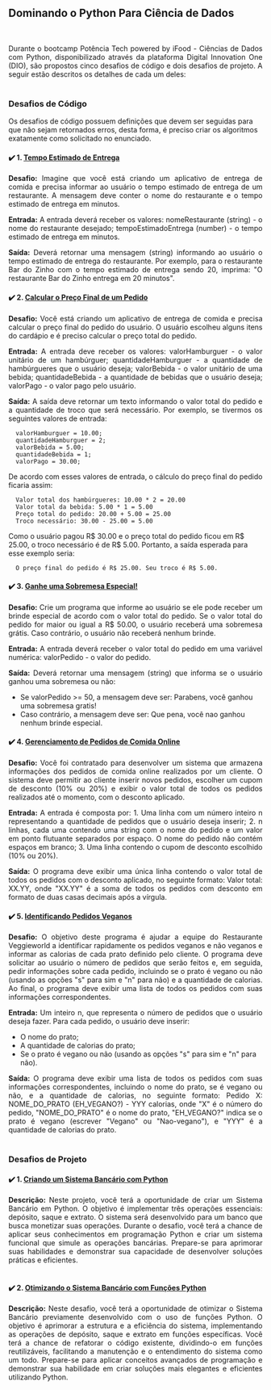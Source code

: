 ## Dominando o Python Para Ciência de Dados

<br>
<p align = "justify">Durante o bootcamp Potência Tech powered by iFood - Ciências de Dados com Python, disponibilizado através da plataforma Digital Innovation One (DIO), são propostos cinco desafios de código e dois desafios de projeto. A seguir estão descritos os detalhes de cada um deles:
<br><br> 

### Desafios de Código
Os desafios de código possuem definições que devem ser seguidas para que não sejam retornados erros, desta forma, é preciso criar os algoritmos exatamente como solicitado no enunciado.

#### :heavy_check_mark: 1. <a href = "https://github.com/lilandracunha/dio-bootcamp-ifood/blob/main/python/desafioCodigo1_tempo_entrega.py">Tempo Estimado de Entrega</a>
<p align = "justify"><b>Desafio:</b> Imagine que você está criando um aplicativo de entrega de comida e precisa informar ao usuário o tempo estimado de entrega de um restaurante. A mensagem deve conter o nome do restaurante e o tempo estimado de entrega em minutos.
<p align = "justify"><b>Entrada:</b> A entrada deverá receber os valores: nomeRestaurante (string) - o nome do restaurante desejado; tempoEstimadoEntrega (number) - o tempo estimado de entrega em minutos.
<p align = "justify"><b>Saída:</b> Deverá retornar uma mensagem (string) informando ao usuário o tempo estimado de entrega do restaurante. Por exemplo, para o restaurante Bar do Zinho com o tempo estimado de entrega sendo 20, imprima: "O restaurante Bar do Zinho entrega em 20 minutos".

#### :heavy_check_mark: 2. <a href = "https://github.com/lilandracunha/dio-bootcamp-ifood/blob/main/python/desafioCodigo2_preco_final.py">Calcular o Preço Final de um Pedido</a>
<p align = "justify"><b>Desafio:</b> Você está criando um aplicativo de entrega de comida e precisa calcular o preço final do pedido do usuário. O usuário escolheu alguns itens do cardápio e é preciso calcular o preço total do pedido.
<p align = "justify"><b>Entrada:</b> A entrada deve receber os valores: valorHamburguer - o valor unitário de um hambúrguer; quantidadeHamburguer - a quantidade de hambúrgueres que o usuário deseja; valorBebida - o valor unitário de uma bebida; quantidadeBebida - a quantidade de bebidas que o usuário deseja; valorPago - o valor pago pelo usuário.
<p align = "justify"><b>Saída:</b> A saída deve retornar um texto informando o valor total do pedido e a quantidade de troco que será necessário. Por exemplo, se tivermos os seguintes valores de entrada: 
  
```
  valorHamburguer = 10.00;
  quantidadeHamburguer = 2;
  valorBebida = 5.00;
  quantidadeBebida = 1;
  valorPago = 30.00;
```
De acordo com esses valores de entrada, o cálculo do preço final do pedido ficaria assim:
```
  Valor total dos hambúrgueres: 10.00 * 2 = 20.00
  Valor total da bebida: 5.00 * 1 = 5.00
  Preço total do pedido: 20.00 + 5.00 = 25.00
  Troco necessário: 30.00 - 25.00 = 5.00
```
Como o usuário pagou R$ 30.00 e o preço total do pedido ficou em R$ 25.00, o troco necessário é de R$ 5.00. Portanto, a saída esperada para esse exemplo seria:
```
  O preço final do pedido é R$ 25.00. Seu troco é R$ 5.00.
```
#### :heavy_check_mark: 3. <a href = "https://github.com/lilandracunha/dio-bootcamp-ifood/blob/main/python/desafioCodigo3_sobremesa_especial.py">Ganhe uma Sobremesa Especial!</a>
<p align = "justify"><b>Desafio:</b> Crie um programa que informe ao usuário se ele pode receber um brinde especial de acordo com o valor total do pedido. Se o valor total do pedido for maior ou igual a R$ 50.00, o usuário receberá uma sobremesa grátis. Caso contrário, o usuário não receberá nenhum brinde. 
<p align = "justify"><b>Entrada:</b> A entrada deverá receber o valor total do pedido em uma variável numérica: valorPedido - o valor do pedido.
<p align = "justify"><b>Saída:</b> Deverá retornar uma mensagem (string) que informa se o usuário ganhou uma sobremesa ou não:
 
  - Se valorPedido >= 50, a mensagem deve ser: Parabens, você ganhou uma sobremesa gratis!
  - Caso contrário, a mensagem deve ser: Que pena, você nao ganhou nenhum brinde especial.
 

#### :heavy_check_mark: 4. <a href = "https://github.com/lilandracunha/dio-bootcamp-ifood/blob/main/python/desafioCodigo4_gerenciamento_pedidos.py">Gerenciamento de Pedidos de Comida Online</a>
<p align = "justify"><b>Desafio:</b> Você foi contratado para desenvolver um sistema que armazena informações dos pedidos de comida online realizados por um cliente. O sistema deve permitir ao cliente inserir novos pedidos, escolher um cupom de desconto (10% ou 20%) e exibir o valor total de todos os pedidos realizados até o momento, com o desconto aplicado.
<p align = "justify"><b>Entrada:</b> A entrada é composta por: 1. Uma linha com um número inteiro n representando a quantidade de pedidos que o usuário deseja inserir; 2. n linhas, cada uma contendo uma string com o nome do pedido e um valor em ponto flutuante separados por espaço. O nome do pedido não contém espaços em branco; 3. Uma linha contendo o cupom de desconto escolhido (10% ou 20%).
<p align = "justify"><b>Saída:</b> O programa deve exibir uma única linha contendo o valor total de todos os pedidos com o desconto aplicado, no seguinte formato: Valor total: XX.YY, onde "XX.YY" é a soma de todos os pedidos com desconto em formato de duas casas decimais após a vírgula.

#### :heavy_check_mark: 5. <a href = "https://github.com/lilandracunha/dio-bootcamp-ifood/blob/main/python/desafioCodigo5_pedidos_veganos.py">Identificando Pedidos Veganos</a>
<p align = "justify"><b>Desafio:</b> O objetivo deste programa é ajudar a equipe do Restaurante Veggieworld a identificar rapidamente os pedidos veganos e não veganos e informar as calorias de cada prato definido pelo cliente. O programa deve solicitar ao usuário o número de pedidos que serão feitos e, em seguida, pedir informações sobre cada pedido, incluindo se o prato é vegano ou não (usando as opções "s" para sim e "n" para não) e a quantidade de calorias. Ao final, o programa deve exibir uma lista de todos os pedidos com suas informações correspondentes.
<p align = "justify"><b>Entrada:</b> Um inteiro n, que representa o número de pedidos que o usuário deseja fazer. Para cada pedido, o usuário deve inserir:
  
  - O nome do prato;
  - A quantidade de calorias do prato;
  - Se o prato é vegano ou não (usando as opções "s" para sim e "n" para não).

<p align = "justify"><b>Saída:</b> O programa deve exibir uma lista de todos os pedidos com suas informações correspondentes, incluindo o nome do prato, se é vegano ou não, e a quantidade de calorias, no seguinte formato: Pedido X: NOME_DO_PRATO (EH_VEGANO?) - YYY calorias, onde "X" é o número do pedido, "NOME_DO_PRATO" é o nome do prato, "EH_VEGANO?" indica se o prato é vegano (escrever "Vegano" ou "Nao-vegano"), e "YYY" é a quantidade de calorias do prato.
<br><br>
  
### Desafios de Projeto
#### :heavy_check_mark: 1. <a href = "https://github.com/lilandracunha/dio-bootcamp-ifood/blob/main/python/desafio_sistema_bancario_v1.py">Criando um Sistema Bancário com Python</a>
<p align = "justify"> <b>Descrição:</b> Neste projeto, você terá a oportunidade de criar um Sistema Bancário em Python. O objetivo é implementar três operações essenciais: depósito, saque e extrato. O sistema será desenvolvido para um banco que busca monetizar suas operações. Durante o desafio, você terá a chance de aplicar seus conhecimentos em programação Python e criar um sistema funcional que simule as operações bancárias. Prepare-se para aprimorar suas habilidades e demonstrar sua capacidade de desenvolver soluções práticas e eficientes.
<br><br>
  
#### :heavy_check_mark: 2. <a href = "https://github.com/lilandracunha/dio-bootcamp-ifood/blob/main/python/desafio_sistema_bancario_v2.py">Otimizando o Sistema Bancário com Funções Python</a>
<p align = "justify"> <b>Descrição:</b> Neste desafio, você terá a oportunidade de otimizar o Sistema Bancário previamente desenvolvido com o uso de funções Python. O objetivo é aprimorar a estrutura e a eficiência do sistema, implementando as operações de depósito, saque e extrato em funções específicas. Você terá a chance de refatorar o código existente, dividindo-o em funções reutilizáveis, facilitando a manutenção e o entendimento do sistema como um todo. Prepare-se para aplicar conceitos avançados de programação e demonstrar sua habilidade em criar soluções mais elegantes e eficientes utilizando Python.
